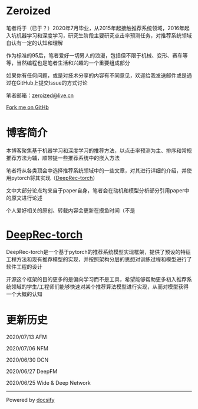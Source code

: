 # Zeroized

笔者将于（已于？）2020年7月毕业，从2015年起接触推荐系统领域，2016年起入坑机器学习和深度学习，研究生阶段主要研究点击率预测任务，对推荐系统领域自认有一定的认知和理解

作为标准的95后，笔者爱好一切男人的浪漫，包括但不限于机械、变形、赛车等等，当然编程也是笔者生活和兴趣的一个重要组成部分

如果你有任何问题，或是对技术分享的内容有不同意见，欢迎给我发送邮件或是通过在GitHub上提交Issue的方式讨论

笔者邮箱：zeroized@live.cn

[Fork me on GitHb](https://github.com/zeroized/zeroized.github.io)

# 博客简介

本博客聚焦基于机器学习和深度学习的推荐方法，以点击率预测为主、排序和常规推荐方法为辅，顺带提一些推荐系统中的嵌入方法

笔者将从各类顶会中选择推荐系统领域中的一些文章，对其进行详细的介绍，并使用pytorch将其实现（[DeepRec-torch](https://github.com/zeroized/DeepRec-torch)）

文中大部分论点均来自于paper自身，笔者会在动机和模型分析部分引用paper中的原文进行论述

个人爱好相关的原创、转载内容会更新在摸鱼时间（不是

# [DeepRec-torch](https://github.com/zeroized/DeepRec-torch)

DeepRec-torch是一个基于pytorch的推荐系统模型实现框架，提供了预设的特征工程方法和现有推荐模型的实现，并按照架构分层的思想对训练过程和模型进行了软件工程的设计

开源这个框架的目的更多的是偏向学习而不是工具，希望能够帮助更多初入推荐系统领域的学生/工程师们能够快速对某个推荐算法模型进行实现，从而对模型获得一个大概的认知

# 更新历史

<!---2020/07/28 DIN--->

2020/07/13 AFM

2020/07/06 NFM

2020/06/30 DCN

2020/06/27 DeepFM

2020/06/25 Wide & Deep Network
<!---
2020/06/22 PNN

2020/06/19 FNN

2020/06/15 综述篇——从LR到FLEN的进化与演变

2020/06/12 卷首语
--->

---
Powered by [docsify](https://docsify.js.org/)

